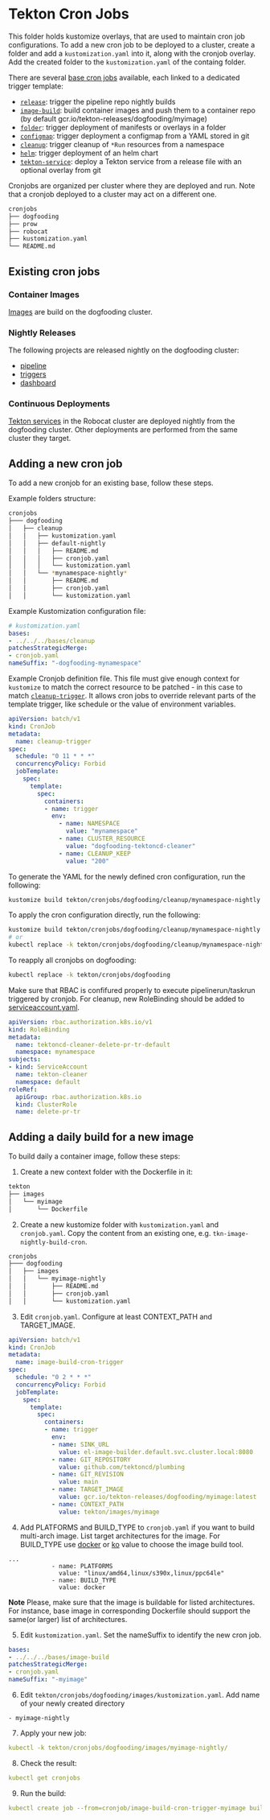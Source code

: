 # Tekton Cron Jobs

This folder holds kustomize overlays, that are used to maintain cron job
configurations. To add a new cron job to be deployed to a cluster,
create a folder and add a `kustomization.yaml` into it, along with the
cronjob overlay. Add the created folder to the `kustomization.yaml` of
the containg folder.

There are several [base cron jobs](bases/) available, each linked to a
dedicated trigger template:

* [`release`](../resources/nightly-releases): trigger the pipeline repo
  nightly builds
* [`image-build`](../resources/images/image-build-trigger.yaml): build
  container images and push them to a container repo (by default
  gcr.io/tekton-releases/dogfooding/myimage)
* [`folder`](../resources/cd/folder-template.yaml): trigger deployment
  of manifests or overlays in a folder
* [`configmap`](../resources/cd/configmap-template.yaml): trigger
  deployment a configmap from a YAML stored in git
* [`cleanup`](../resources/cd/cleanup-template.yaml): trigger cleanup
  of `*Run` resources from a namespace
* [`helm`](../resources/cd/helm-template.yaml): trigger deployment of
  an helm chart
* [`tekton-service`](../resources/cd/tekton-template.yaml): deploy a
  Tekton service from a release file with an optional overlay from git

Cronjobs are organized per cluster where they are deployed and run.
Note that a cronjob deployed to a cluster may act on a different one.

```bash
cronjobs
├── dogfooding
├── prow
├── robocat
├── kustomization.yaml
└── README.md
```

## Existing cron jobs

### Container Images

[Images](dogfooding/images) are build on the dogfooding cluster.

### Nightly Releases

The following projects are released nightly on the dogfooding cluster:

* [pipeline](dogfooding/releases/pipeline-nightly/README.md)
* [triggers](dogfooding/releases/triggers-nightly/README.md)
* [dashboard](dogfooding/releases/dashboard-nightly/README.md)

### Continuous Deployments

[Tekton services](dogfooding/tekton) in the Robocat cluster are deployed
nightly from the dogfooding cluster. Other deployments are performed from
the same cluster they target.

## Adding a new cron job

To add a new cronjob for an existing base, follow these steps.

Example folders structure:

```bash
cronjobs
├─── dogfooding
│   ├── cleanup
│   │   ├── kustomization.yaml
│   │   ├── default-nightly
│   │   │   ├── README.md
│   │   │   ├── cronjob.yaml
│   │   │   └── kustomization.yaml
│   │   └── *mynamespace-nightly*
│   │       ├── README.md
│   │       ├── cronjob.yaml
│   │       └── kustomization.yaml
```

Example Kustomization configuration file:

```yaml
# kustomization.yaml
bases:
- ../../../bases/cleanup
patchesStrategicMerge:
- cronjob.yaml
nameSuffix: "-dogfooding-mynamespace"
```

Example Cronjob definition file. This file must give enough context for
`kustomize` to match the correct resource to be patched - in this case to match
[`cleanup-trigger`](bases/cleanup/trigger-resource-cd.yaml).
It allows cron jobs to override relevant parts of the template trigger, like
schedule or the value of environment variables.

```yaml
apiVersion: batch/v1
kind: CronJob
metadata:
  name: cleanup-trigger
spec:
  schedule: "0 11 * * *"
  concurrencyPolicy: Forbid
  jobTemplate:
    spec:
      template:
        spec:
          containers:
          - name: trigger
            env:
              - name: NAMESPACE
                value: "mynamespace"
              - name: CLUSTER_RESOURCE
                value: "dogfooding-tektoncd-cleaner"
              - name: CLEANUP_KEEP
                value: "200"
```

To generate the YAML for the newly defined cron configuration, run the following:

```bash
kustomize build tekton/cronjobs/dogfooding/cleanup/mynamespace-nightly
```

To apply the cron configuration directly, run the following:

```bash
kustomize build tekton/cronjobs/dogfooding/cleanup/mynamespace-nightly | kubectl apply -f -
# or
kubectl replace -k tekton/cronjobs/dogfooding/cleanup/mynamespace-nightly/
```

To reapply all cronjobs on dogfooding:

```bash
kubectl replace -k tekton/cronjobs/dogfooding
```

Make sure that RBAC is confifured properly to execute pipelinerun/taskrun
triggered by cronjob. For cleanup, new RoleBinding should be added to
[serviceaccount.yaml](../resources/cd/serviceaccount.yaml).

```yaml
apiVersion: rbac.authorization.k8s.io/v1
kind: RoleBinding
metadata:
  name: tektoncd-cleaner-delete-pr-tr-default
  namespace: mynamespace
subjects:
- kind: ServiceAccount
  name: tekton-cleaner
  namespace: default
roleRef:
  apiGroup: rbac.authorization.k8s.io
  kind: ClusterRole
  name: delete-pr-tr
```

## Adding a daily build for a new image

To build daily a container image, follow these steps:

1. Create a new context folder with the Dockerfile in it:

```bash
tekton
├── images
│   └── myimage
│       └── Dockerfile
```

2. Create a new kustomize folder with `kustomization.yaml` and `cronjob.yaml`.
   Copy the content from an existing one, e.g. `tkn-image-nightly-build-cron`.

```bash
cronjobs
├─── dogfooding
│   ├── images
│   │   └── myimage-nightly
│   │       ├── README.md
│   │       ├── cronjob.yaml
│   │       └── kustomization.yaml
```

3. Edit `cronjob.yaml`. Configure at least CONTEXT_PATH and TARGET_IMAGE.

```yaml
apiVersion: batch/v1
kind: CronJob
metadata:
  name: image-build-cron-trigger
spec:
  schedule: "0 2 * * *"
  concurrencyPolicy: Forbid
  jobTemplate:
    spec:
      template:
        spec:
          containers:
          - name: trigger
            env:
            - name: SINK_URL
              value: el-image-builder.default.svc.cluster.local:8080
            - name: GIT_REPOSITORY
              value: github.com/tektoncd/plumbing
            - name: GIT_REVISION
              value: main
            - name: TARGET_IMAGE
              value: gcr.io/tekton-releases/dogfooding/myimage:latest
            - name: CONTEXT_PATH
              value: tekton/images/myimage
```

4. Add PLATFORMS and BUILD_TYPE to `cronjob.yaml` if you want to build multi-arch image. List target architectures for the image. For BUILD_TYPE use [docker](../resources/images/docker-multi-arch-template.yaml) or [ko](../resources/images/ko-multi-arch-template.yaml) value to choose the image build tool.
```
...
            - name: PLATFORMS
              value: "linux/amd64,linux/s390x,linux/ppc64le"
            - name: BUILD_TYPE
              value: docker
```
**Note**
Please, make sure that the image is buildable for listed architectures. For instance, base image in corresponding Dockerfile should support the same(or larger) list of architectures.

5. Edit `kustomization.yaml`. Set the nameSuffix to identify the new cron job.

```yaml
bases:
- ../../../bases/image-build
patchesStrategicMerge:
- cronjob.yaml
nameSuffix: "-myimage"
```

6. Edit `tekton/cronjobs/dogfooding/images/kustomization.yaml`. Add name of your newly created directory

```
- myimage-nightly
```

7. Apply your new job:

```yaml
kubectl -k tekton/cronjobs/dogfooding/images/myimage-nightly/
```

8. Check the result:

```yaml
kubectl get cronjobs
```

9. Run the build:

```yaml
kubectl create job --from=cronjob/image-build-cron-trigger-myimage build-myimage-$(date +"%Y%m%d-%H%M")
```
